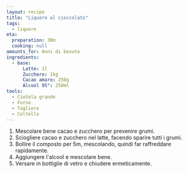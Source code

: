 ```yaml
---
layout: recipe
title: "Liquore al cioccolato"
tags:
  - liquore
eta:
  preparation: 30m
  cooking: null
amounts_for: Anni di bevute
ingredients:
  - base:
      Latte: 1l
      Zucchero: 1kg
      Cacao amaro: 250g
      Alcool 95°: 250ml
tools:
  - Ciotola grande
  - Forno
  - Tagliere
  - Coltello
---
```


1. Mescolare bene cacao e zucchero per prevenire grumi.
2. Sciogliere cacao e zucchero nel latte, facendo sparire tutti i grumi.
3. Bollire il composto per 5m, mescolando, quindi far raffreddare rapidamente.
4. Aggiungere l'alcool e mescolare bene.
5. Versare in bottiglie di vetro e chiudere ermeticamente.
